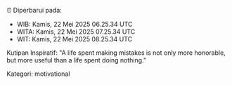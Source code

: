 ⏰ Diperbarui pada:
- WIB: Kamis, 22 Mei 2025 06.25.34 UTC
- WITA: Kamis, 22 Mei 2025 07.25.34 UTC
- WIT: Kamis, 22 Mei 2025 08.25.34 UTC

Kutipan Inspiratif:
"A life spent making mistakes is not only more honorable, but more useful than a life spent doing nothing."


Kategori: motivational

